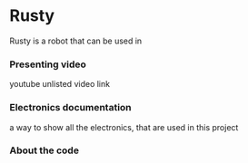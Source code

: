 # Rusty

Rusty is a robot that can be used in 

### Presenting video
youtube unlisted video link
<link>

### Electronics documentation
a way to show all the electronics, that are used in this project

### About the code